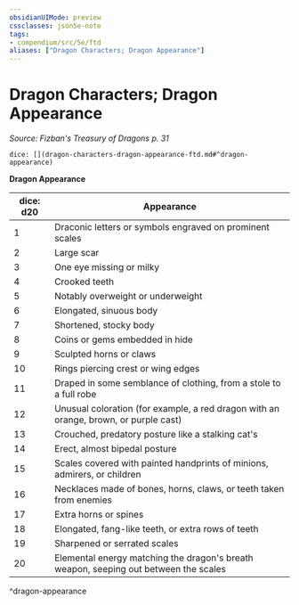 ```yaml
---
obsidianUIMode: preview
cssclasses: json5e-note
tags:
- compendium/src/5e/ftd
aliases: ["Dragon Characters; Dragon Appearance"]
---
```

# Dragon Characters; Dragon Appearance
*Source: Fizban's Treasury of Dragons p. 31* 

`dice: [](dragon-characters-dragon-appearance-ftd.md#^dragon-appearance)`

**Dragon Appearance**

| dice: d20 | Appearance |
|-----------|------------|
| 1 | Draconic letters or symbols engraved on prominent scales |
| 2 | Large scar |
| 3 | One eye missing or milky |
| 4 | Crooked teeth |
| 5 | Notably overweight or underweight |
| 6 | Elongated, sinuous body |
| 7 | Shortened, stocky body |
| 8 | Coins or gems embedded in hide |
| 9 | Sculpted horns or claws |
| 10 | Rings piercing crest or wing edges |
| 11 | Draped in some semblance of clothing, from a stole to a full robe |
| 12 | Unusual coloration (for example, a red dragon with an orange, brown, or purple cast) |
| 13 | Crouched, predatory posture like a stalking cat's |
| 14 | Erect, almost bipedal posture |
| 15 | Scales covered with painted handprints of minions, admirers, or children |
| 16 | Necklaces made of bones, horns, claws, or teeth taken from enemies |
| 17 | Extra horns or spines |
| 18 | Elongated, fang-like teeth, or extra rows of teeth |
| 19 | Sharpened or serrated scales |
| 20 | Elemental energy matching the dragon's breath weapon, seeping out between the scales |
^dragon-appearance